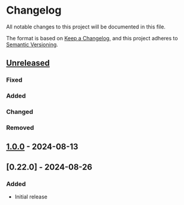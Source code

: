 # Changelog

All notable changes to this project will be documented in this file.

The format is based on [Keep a Changelog](https://keepachangelog.com/en/1.1.0/),
and this project adheres to [Semantic Versioning](https://semver.org/spec/v2.0.0.html).

## [Unreleased]

### Fixed

### Added

### Changed

### Removed

## [1.0.0] - 2024-08-13

## [0.22.0] - 2024-08-26

### Added

- Initial release

[unreleased]: https://github.com/bcgov/ecc-ofm/compare/1.0.0...HEAD
[1.0.0]: https://github.com/bcgov/ecc-ofm/releases/tag/1.0.0
